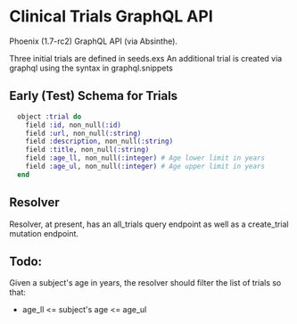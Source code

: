 # Clinical Trials GraphQL API

Phoenix (1.7-rc2) GraphQL API (via Absinthe).

Three initial trials are defined in seeds.exs
An additional trial is created via graphql using the syntax in graphql.snippets

## Early (Test) Schema for Trials
```elixir
  object :trial do
    field :id, non_null(:id)
    field :url, non_null(:string)
    field :description, non_null(:string)
    field :title, non_null(:string)
    field :age_ll, non_null(:integer) # Age lower limit in years
    field :age_ul, non_null(:integer) # Age upper limit in years
  end
```
## Resolver
Resolver, at present, has an all_trials query endpoint as well as a create_trial mutation endpoint.

## Todo:
Given a subject's age in years, the resolver should filter the list of trials so that:
* age_ll <= subject's age <= age_ul